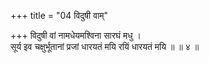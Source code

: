 +++
title = "04 विदुषी वाम्"

+++
विदुषी वां नामधेयमश्विना सारघं मधु ।  
सूर्य इव चक्षुर्भूतानां प्रजां धारयतं मयि रयिं धारयतं मयि ॥ ॥ ४ ॥